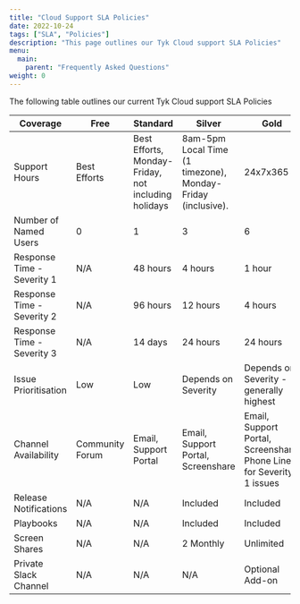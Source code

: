 ```yaml
---
title: "Cloud Support SLA Policies"
date: 2022-10-24
tags: ["SLA", "Policies"]
description: "This page outlines our Tyk Cloud support SLA Policies"
menu:
  main:
    parent: "Frequently Asked Questions"
weight: 0
---
```


The following table outlines our current Tyk Cloud support SLA Policies


| Coverage                   | Free            | Standard                                            | Silver                             | Gold                                                                 |
|----------------------------|-----------------|-----------------------------------------------------|------------------------------------|----------------------------------------------------------------------|
| Support Hours              | Best Efforts    | Best Efforts, Monday-Friday, not including holidays | 8am-5pm Local Time (1 timezone), Monday-Friday (inclusive).    | 24x7x365                                                             |
| Number of Named Users      | 0               | 1                                                   | 3                                  | 6                                                                    |
| Response Time - Severity 1 | N/A             | 48 hours                                            | 4 hours                            | 1 hour                                                               |
| Response Time - Severity 2 | N/A             | 96 hours                                            | 12 hours                           | 4 hours                                                              |
| Response Time - Severity 3 | N/A             | 14 days                                             | 24 hours                           | 24 hours                                                             |
| Issue Prioritisation       | Low             | Low                                                 | Depends on Severity                | Depends on Severity - generally highest                              |
| Channel Availability       | Community Forum | Email, Support Portal                               | Email, Support Portal, Screenshare | Email, Support Portal, Screenshare, Phone Line for Severity 1 issues |
| Release Notifications      | N/A             | N/A                                                 | Included                           | Included                                                             |
| Playbooks                  | N/A             | N/A                                                 | Included                           | Included                                                             |
| Screen Shares              | N/A             | N/A                                                 | 2 Monthly                          | Unlimited                                                            |
| Private Slack Channel      | N/A             | N/A                                                 | N/A                                | Optional Add-on                                                      |

